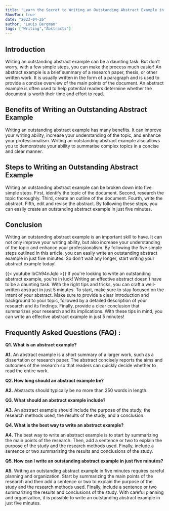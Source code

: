 ```yaml
---
title: "Learn the Secret to Writing an Outstanding Abstract Example in Just 5 Minutes!"
ShowToc: true 
date: "2023-04-26"
author: "Louis Bergman" 
tags: ["Writing","Abstracts"]
---
```

## Introduction

Writing an outstanding abstract example can be a daunting task. But don't worry, with a few simple steps, you can make the process much easier! An abstract example is a brief summary of a research paper, thesis, or other written work. It is usually written in the form of a paragraph and is used to provide a concise overview of the main points of the document. An abstract example is often used to help potential readers determine whether the document is worth their time and effort to read.

## Benefits of Writing an Outstanding Abstract Example

Writing an outstanding abstract example has many benefits. It can improve your writing ability, increase your understanding of the topic, and enhance your professionalism. Writing an outstanding abstract example also allows you to demonstrate your ability to summarise complex topics in a concise and clear manner.

## Steps to Writing an Outstanding Abstract Example

Writing an outstanding abstract example can be broken down into five simple steps. First, identify the topic of the document. Second, research the topic thoroughly. Third, create an outline of the document. Fourth, write the abstract. Fifth, edit and revise the abstract. By following these steps, you can easily create an outstanding abstract example in just five minutes.

## Conclusion

Writing an outstanding abstract example is an important skill to have. It can not only improve your writing ability, but also increase your understanding of the topic and enhance your professionalism. By following the five simple steps outlined in this article, you can easily write an outstanding abstract example in just five minutes. So don't wait any longer, start writing your abstract example today!

{{< youtube lbCh94nJqIo >}} 
If you're looking to write an outstanding abstract example, you're in luck! Writing an effective abstract doesn't have to be a daunting task. With the right tips and tricks, you can craft a well-written abstract in just 5 minutes. To start, make sure to stay focused on the intent of your abstract. Make sure to provide a clear introduction and background to your topic, followed by a detailed description of your research and its findings. Finally, provide a clear conclusion that summarizes your research and its implications. With these tips in mind, you can write an effective abstract example in just 5 minutes!

## Frequently Asked Questions (FAQ) :
**Q1. What is an abstract example?**

**A1.** An abstract example is a short summary of a larger work, such as a dissertation or research paper. The abstract concisely reports the aims and outcomes of the research so that readers can quickly decide whether to read the entire work.

**Q2. How long should an abstract example be?**

**A2.** Abstracts should typically be no more than 250 words in length.

**Q3. What should an abstract example include?**

**A3.** An abstract example should include the purpose of the study, the research methods used, the results of the study, and a conclusion.

**Q4. What is the best way to write an abstract example?**

**A4.** The best way to write an abstract example is to start by summarizing the main points of the research. Then, add a sentence or two to explain the purpose of the study and the research methods used. Finally, include a sentence or two summarizing the results and conclusions of the study.

**Q5. How can I write an outstanding abstract example in just five minutes?**

**A5.** Writing an outstanding abstract example in five minutes requires careful planning and organization. Start by summarizing the main points of the research and then add a sentence or two to explain the purpose of the study and the research methods used. Finally, include a sentence or two summarizing the results and conclusions of the study. With careful planning and organization, it is possible to write an outstanding abstract example in just five minutes.





